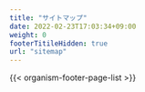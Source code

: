 ```yaml
---
title: "サイトマップ"
date: 2022-02-23T17:03:34+09:00
weight: 0
footerTitileHidden: true
url: "sitemap"
---
```


{{< organism-footer-page-list >}}